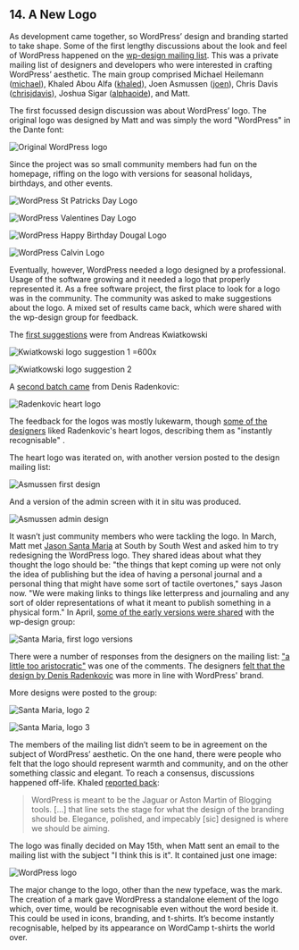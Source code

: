 
## 14. A New Logo

As development came together, so WordPress’ design and branding started to take shape. Some of the first lengthy discussions about the look and feel of WordPress happened on the [wp-design mailing list](http://lists.automattic.com/pipermail/wp-design/). This was a private mailing list of designers and developers who were interested in crafting WordPress’ aesthetic. The main group comprised Michael Heilemann ([michael](http://profiles.wordpress.org/michael)), Khaled Abou Alfa ([khaled](http://profiles.wordpress.org/khaled)), Joen Asmussen ([joen](http://profiles.wordpress.org/joen)), Chris Davis ([chrisjdavis](http://profiles.wordpress.org/chrisjdavis)), Joshua Sigar ([alphaoide](http://profiles.wordpress.org/alphaoide)), and Matt.

The first focussed design discussion was about WordPress’ logo. The original logo was designed by Matt and was simply the word "WordPress" in the Dante font: 

![Original WordPress logo](../../Resources/images/14/wp-logo-old.png) 

Since the project was so small community members had fun on the homepage, riffing on the logo with versions for seasonal holidays, birthdays, and other events.

![WordPress St Patricks Day Logo](../../Resources/images/14/wp-logo-stpatty.gif) 

![WordPress Valentines Day Logo](../../Resources/images/14/wp-logo-valentine.gif) 

![WordPress Happy Birthday Dougal Logo](../../Resources/images/14/wp-logo-happy-dougal.png) 

![WordPress Calvin Logo](../../Resources/images/14/wp-logo-calvin.gif) 

Eventually, however, WordPress needed a logo designed by a professional. Usage of the software growing and it needed a logo that properly represented it. As a free software project, the first place to look for a logo was in the community. The community was asked to make suggestions about the logo. A mixed set of results came back, which were shared with the wp-design group for feedback.

The [first suggestions](http://lists.automattic.com/pipermail/wp-design/2005-March/000163.html) were from Andreas Kwiatkowski

![Kwiatkowski logo suggestion 1 =600x](../../Resources/images/14/2005_03_wordpress-logo-proposal_kwiatkowski_1.png) 

![Kwiatkowski logo suggestion 2](../../Resources/images/14/2005_03_wordpress-logo-proposal_kwiatkowski_2.png)

A [second batch came](http://lists.automattic.com/pipermail/wp-design/2005-March/000171.html) from Denis Radenkovic:

![Radenkovic heart logo](../../Resources/images/14/2005_03_wordpress-logo-proposal_radenkovic_sample.jpg) 

The feedback for the logos was mostly lukewarm, though [some of the](http://lists.automattic.com/pipermail/wp-design/2005-April/000175.html) [designers](http://lists.automattic.com/pipermail/wp-design/2005-March/000173.html) liked Radenkovic's heart logos, describing them as "instantly recognisable" . 

The heart logo was iterated on, with another version posted to the design mailing list: 

![Asmussen first design](../../Resources/images/14/2005_05_wordpress-logo-proposal_asmussen_sample.jpg) 

And a version of the admin screen with it in situ was produced.

![Asmussen admin design](../../Resources/images/14/2005_05_wordpress-logo-proposal_asmussen_admin.jpg) 

It wasn’t just community members who were tackling the logo. In March, Matt met [Jason Santa Maria](http://jasonsantamaria.com/) at South by South West and asked him to try redesigning the WordPress logo. They shared ideas about what they thought the logo should be: "the things that kept coming up were not only the idea of publishing but the idea of having a personal journal and a personal thing that might have some sort of tactile overtones," says Jason now.  "We were making links to things like letterpress and journaling and any sort of older representations of what it meant to publish something in a physical form." In April, [some of the early versions were shared](http://lists.automattic.com/pipermail/wp-design/2005-April/000182.html) with the wp-design group:

![Santa Maria, first logo versions](../../Resources/images/14/2005_04_wordpress-logo-proposal-santa-maria1.gif) 

There were a number of responses from the designers on the mailing list: ["a little too aristocratic"](http://lists.automattic.com/pipermail/wp-design/2005-April/000194.html) was one of the comments. The designers [felt that the design by Denis Radenkovic](http://lists.automattic.com/pipermail/wp-design/2005-April/000185.html) was more in line with WordPress' brand. 

More designs were posted to the group:

![Santa Maria, logo 2](../../Resources/images/14/2005_04_wordpress-logo-proposal-santa-maria2.gif) 

![Santa Maria, logo 3](../../Resources/images/14/2005_04_wordpress-logo-proposal-santa-maria3.gif) 

The members of the mailing list didn’t seem to be in agreement on the subject of WordPress’ aesthetic. On the one hand, there were people who felt that the logo should represent warmth and community, and on the other something classic and elegant. To reach a consensus, discussions happened off-life. Khaled [reported back](http://lists.automattic.com/pipermail/wp-design/2005-April/000192.html):

> WordPress is meant to be the Jaguar or Aston Martin of Blogging tools. [...] that line sets the stage for what the design of the branding should be. Elegance, polished, and impecably [sic] designed is where we should be aiming. 

The logo was finally decided on May 15th, when Matt sent an email to the mailing list with the subject "I think this is it". It contained just one image:

<img src="../../Resources/images/14/2005_04_wordpress-logo-proposal-santa-maria-final.gif" alt="WordPress logo" />

The major change to the logo, other than the new typeface, was the mark. The creation of a mark gave WordPress a standalone element of the logo which, over time, would be recognisable even without the word beside it. This could be used in icons, branding, and t-shirts. It’s become instantly recognisable, helped by its appearance on WordCamp t-shirts the world over. 

